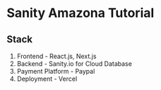 # Sanity Amazona Tutorial

## Stack

1. Frontend - React.js, Next.js
2. Backend - Sanity.io for Cloud Database
3. Payment Platform - Paypal
4. Deployment - Vercel
